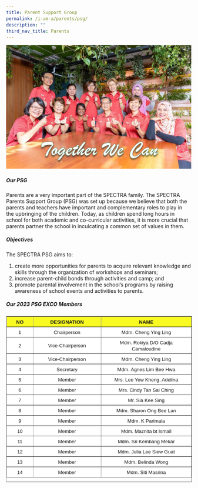 ```yaml
---
title: Parent Support Group
permalink: /i-am-a/parents/psg/
description: ""
third_nav_title: Parents
---
```

![](/images/PSG-2022-28-July-02-1024x682.png)


##### Our PSG
Parents are a very important part of the SPECTRA family. The SPECTRA Parents Support Group (PSG) was set up because we believe that both the parents and teachers have important and complementary roles to play in the upbringing of the children. Today, as children spend long hours in school for both academic and co-curricular activities, it is more crucial that parents partner the school in inculcating a common set of values in them.

##### **Objectives**

The SPECTRA PSG aims to:

1.  create more opportunities for parents to acquire relevant knowledge and skills through the organization of workshops and seminars;
2.  increase parent-child bonds through activities and camp; and
3.  promote&nbsp;parental involvement in the school’s programs by raising awareness of school events and activities to parents.

##### **Our 2023 PSG EXCO Members**

<table border="1" cellspacing="1" cellpadding="1" style="box-sizing: inherit; border-collapse: collapse; border-spacing: 0px; max-width: 100%; border-color: rgb(156, 156, 156); width: 600px; height: 450px;"><tbody style="box-sizing: inherit;"><tr style="box-sizing: inherit; background: rgb(255, 255, 255);"><td style="box-sizing: inherit; padding: 5px 10px; background-color: rgb(250, 250, 35); text-align: center;"><strong style="box-sizing: inherit; font-weight: bold;"><span style="box-sizing: inherit; font-family: &quot;trebuchet ms&quot;, geneva, sans-serif; font-size: 10pt;">NO</span></strong></td><td style="box-sizing: inherit; padding: 5px 10px; background-color: rgb(250, 250, 35); text-align: center;"><strong style="box-sizing: inherit; font-weight: bold;"><span style="box-sizing: inherit; font-family: &quot;trebuchet ms&quot;, geneva, sans-serif; font-size: 10pt;">DESIGNATION</span></strong></td><td style="box-sizing: inherit; padding: 5px 10px; background-color: rgb(250, 250, 35); text-align: center;"><strong style="box-sizing: inherit; font-weight: bold;"><span style="box-sizing: inherit; font-family: &quot;trebuchet ms&quot;, geneva, sans-serif; font-size: 10pt;">NAME</span></strong></td></tr><tr style="box-sizing: inherit; background: rgb(230, 230, 230);"><td style="box-sizing: inherit; padding: 5px 10px; background-color: rgb(255, 255, 255); width: 80px; text-align: center;"><span style="box-sizing: inherit; font-family: &quot;trebuchet ms&quot;, geneva, sans-serif; font-size: 10pt;">1</span></td><td style="box-sizing: inherit; padding: 5px 10px; background-color: rgb(255, 255, 255); width: 234.077px; text-align: center;"><span style="box-sizing: inherit; font-family: &quot;trebuchet ms&quot;, geneva, sans-serif; font-size: 10pt;">Chairperson</span></td><td style="box-sizing: inherit; padding: 5px 10px; background-color: rgb(255, 255, 255); width: 365.923px; text-align: center;"><span style="box-sizing: inherit; font-family: &quot;trebuchet ms&quot;, geneva, sans-serif; font-size: 10pt;">Mdm. Cheng Ying Ling</span></td></tr><tr style="box-sizing: inherit; background: rgb(255, 255, 255);"><td style="box-sizing: inherit; padding: 5px 10px; background-color: rgb(255, 255, 255); width: 80px; text-align: center;"><span style="box-sizing: inherit; font-family: &quot;trebuchet ms&quot;, geneva, sans-serif; font-size: 10pt;">2</span></td><td style="box-sizing: inherit; padding: 5px 10px; background-color: rgb(255, 255, 255); width: 234.077px; text-align: center;"><span style="box-sizing: inherit; font-family: &quot;trebuchet ms&quot;, geneva, sans-serif; font-size: 10pt;">Vice-Chairperson</span></td><td style="box-sizing: inherit; padding: 5px 10px; background-color: rgb(255, 255, 255); width: 365.923px; text-align: center;"><span style="box-sizing: inherit; font-family: &quot;trebuchet ms&quot;, geneva, sans-serif; font-size: 10pt;">Mdm. Rokiya D/O Cadja Camaloudine</span></td></tr><tr style="box-sizing: inherit; background: rgb(230, 230, 230);"><td style="box-sizing: inherit; padding: 5px 10px; background-color: rgb(255, 255, 255); width: 80px; text-align: center;"><span style="box-sizing: inherit; font-family: &quot;trebuchet ms&quot;, geneva, sans-serif; font-size: 10pt;">3</span></td><td style="box-sizing: inherit; padding: 5px 10px; background-color: rgb(255, 255, 255); width: 234.077px; text-align: center;"><span style="box-sizing: inherit; font-family: &quot;trebuchet ms&quot;, geneva, sans-serif; font-size: 10pt;">Vice-Chairperson</span></td><td style="box-sizing: inherit; padding: 5px 10px; background-color: rgb(255, 255, 255); width: 365.923px; text-align: center;"><span style="box-sizing: inherit; font-family: &quot;trebuchet ms&quot;, geneva, sans-serif; font-size: 10pt;">Mdm. Cheng Ying Ling</span></td></tr><tr style="box-sizing: inherit; background: rgb(255, 255, 255);"><td style="box-sizing: inherit; padding: 5px 10px; background-color: rgb(255, 255, 255); width: 80px; text-align: center;"><span style="box-sizing: inherit; font-family: &quot;trebuchet ms&quot;, geneva, sans-serif; font-size: 10pt;">4</span></td><td style="box-sizing: inherit; padding: 5px 10px; background-color: rgb(255, 255, 255); width: 234.077px; text-align: center;"><span style="box-sizing: inherit; font-family: &quot;trebuchet ms&quot;, geneva, sans-serif; font-size: 10pt;">Secretary</span></td><td style="box-sizing: inherit; padding: 5px 10px; background-color: rgb(255, 255, 255); width: 365.923px; text-align: center;"><span style="box-sizing: inherit; font-family: &quot;trebuchet ms&quot;, geneva, sans-serif; font-size: 10pt;">Mdm.&nbsp;Agnes Lim Bee Hwa</span></td></tr><tr style="box-sizing: inherit; background: rgb(230, 230, 230);"><td style="box-sizing: inherit; padding: 5px 10px; background-color: rgb(255, 255, 255); width: 80px; text-align: center;"><span style="box-sizing: inherit; font-family: &quot;trebuchet ms&quot;, geneva, sans-serif; font-size: 10pt;">5</span></td><td style="box-sizing: inherit; padding: 5px 10px; background-color: rgb(255, 255, 255); width: 234.077px; text-align: center;"><span style="box-sizing: inherit; font-family: &quot;trebuchet ms&quot;, geneva, sans-serif; font-size: 10pt;">Member</span></td><td style="box-sizing: inherit; padding: 5px 10px; background-color: rgb(255, 255, 255); width: 365.923px; text-align: center;"><span style="box-sizing: inherit; font-family: &quot;trebuchet ms&quot;, geneva, sans-serif; font-size: 10pt;">Mrs. Lee Yew Kheng, Adelina</span></td></tr><tr style="box-sizing: inherit; background: rgb(255, 255, 255);"><td style="box-sizing: inherit; padding: 5px 10px; background-color: rgb(255, 255, 255); width: 80px; text-align: center;"><span style="box-sizing: inherit; font-family: &quot;trebuchet ms&quot;, geneva, sans-serif; font-size: 10pt;">6</span></td><td style="box-sizing: inherit; padding: 5px 10px; background-color: rgb(255, 255, 255); width: 234.077px; text-align: center;"><span style="box-sizing: inherit; font-family: &quot;trebuchet ms&quot;, geneva, sans-serif; font-size: 10pt;">Member</span></td><td style="box-sizing: inherit; padding: 5px 10px; background-color: rgb(255, 255, 255); width: 365.923px; text-align: center;"><span style="box-sizing: inherit; font-family: &quot;trebuchet ms&quot;, geneva, sans-serif; font-size: 10pt;">Mrs. Cindy Tan Sai Ching</span></td></tr><tr style="box-sizing: inherit; background: rgb(230, 230, 230);"><td style="box-sizing: inherit; padding: 5px 10px; background-color: rgb(255, 255, 255); width: 80px; text-align: center;"><span style="box-sizing: inherit; font-family: &quot;trebuchet ms&quot;, geneva, sans-serif; font-size: 10pt;">7</span></td><td style="box-sizing: inherit; padding: 5px 10px; background-color: rgb(255, 255, 255); width: 234.077px; text-align: center;"><span style="box-sizing: inherit; font-family: &quot;trebuchet ms&quot;, geneva, sans-serif; font-size: 10pt;">Member</span></td><td style="box-sizing: inherit; padding: 5px 10px; background-color: rgb(255, 255, 255); width: 365.923px; text-align: center;"><span style="box-sizing: inherit; font-family: &quot;trebuchet ms&quot;, geneva, sans-serif; font-size: 10pt;">Mr. Sia Kee Sing</span></td></tr><tr style="box-sizing: inherit; background: rgb(255, 255, 255);"><td style="box-sizing: inherit; padding: 5px 10px; background-color: rgb(255, 255, 255); width: 80px; text-align: center;"><span style="box-sizing: inherit; font-family: &quot;trebuchet ms&quot;, geneva, sans-serif; font-size: 10pt;">8</span></td><td style="box-sizing: inherit; padding: 5px 10px; background-color: rgb(255, 255, 255); width: 234.077px; text-align: center;"><span style="box-sizing: inherit; font-family: &quot;trebuchet ms&quot;, geneva, sans-serif; font-size: 10pt;">Member</span></td><td style="box-sizing: inherit; padding: 5px 10px; background-color: rgb(255, 255, 255); width: 365.923px; text-align: center;"><span style="box-sizing: inherit; font-family: &quot;trebuchet ms&quot;, geneva, sans-serif; font-size: 10pt;">Mdm. Sharon Ong Bee Lan</span></td></tr><tr style="box-sizing: inherit; background: rgb(230, 230, 230);"><td style="box-sizing: inherit; padding: 5px 10px; background-color: rgb(255, 255, 255); width: 80px; text-align: center;"><span style="box-sizing: inherit; font-family: &quot;trebuchet ms&quot;, geneva, sans-serif; font-size: 10pt;">9</span></td><td style="box-sizing: inherit; padding: 5px 10px; background-color: rgb(255, 255, 255); width: 234.077px; text-align: center;"><span style="box-sizing: inherit; font-family: &quot;trebuchet ms&quot;, geneva, sans-serif; font-size: 10pt;">Member</span></td><td style="box-sizing: inherit; padding: 5px 10px; background-color: rgb(255, 255, 255); width: 365.923px; text-align: center;"><span style="box-sizing: inherit; font-family: &quot;trebuchet ms&quot;, geneva, sans-serif; font-size: 10pt;">Mdm. K Parimala</span></td></tr><tr style="box-sizing: inherit; background: rgb(255, 255, 255);"><td style="box-sizing: inherit; padding: 5px 10px; background-color: rgb(255, 255, 255); width: 80px; text-align: center;"><span style="box-sizing: inherit; font-family: &quot;trebuchet ms&quot;, geneva, sans-serif; font-size: 10pt;">10</span></td><td style="box-sizing: inherit; padding: 5px 10px; background-color: rgb(255, 255, 255); width: 234.077px; text-align: center;"><span style="box-sizing: inherit; font-family: &quot;trebuchet ms&quot;, geneva, sans-serif; font-size: 10pt;">Member</span></td><td style="box-sizing: inherit; padding: 5px 10px; background-color: rgb(255, 255, 255); width: 365.923px; text-align: center;"><span style="box-sizing: inherit; font-family: &quot;trebuchet ms&quot;, geneva, sans-serif; font-size: 10pt;">Mdm. Maznita bt Ismail</span></td></tr><tr style="box-sizing: inherit; background: rgb(230, 230, 230);"><td style="box-sizing: inherit; padding: 5px 10px; background-color: rgb(255, 255, 255); width: 80px; text-align: center;"><span style="box-sizing: inherit; font-family: &quot;trebuchet ms&quot;, geneva, sans-serif; font-size: 10pt;">11</span></td><td style="box-sizing: inherit; padding: 5px 10px; background-color: rgb(255, 255, 255); width: 234.077px; text-align: center;"><span style="box-sizing: inherit; font-family: &quot;trebuchet ms&quot;, geneva, sans-serif; font-size: 10pt;">Member</span></td><td style="box-sizing: inherit; padding: 5px 10px; background-color: rgb(255, 255, 255); width: 365.923px; text-align: center;"><span style="box-sizing: inherit; font-family: &quot;trebuchet ms&quot;, geneva, sans-serif; font-size: 10pt;">Mdm. Sri Kembang Mekar</span></td></tr><tr style="box-sizing: inherit; background: rgb(255, 255, 255);"><td style="box-sizing: inherit; padding: 5px 10px; background-color: rgb(255, 255, 255); width: 80px; text-align: center;"><span style="box-sizing: inherit; font-family: &quot;trebuchet ms&quot;, geneva, sans-serif; font-size: 10pt;">12</span></td><td style="box-sizing: inherit; padding: 5px 10px; background-color: rgb(255, 255, 255); width: 234.077px; text-align: center;"><span style="box-sizing: inherit; font-family: &quot;trebuchet ms&quot;, geneva, sans-serif; font-size: 10pt;">Member</span></td><td style="box-sizing: inherit; padding: 5px 10px; background-color: rgb(255, 255, 255); width: 365.923px; text-align: center;"><span style="box-sizing: inherit; font-family: &quot;trebuchet ms&quot;, geneva, sans-serif; font-size: 10pt;">Mdm. Julia Lee Siew Guat</span></td></tr><tr style="box-sizing: inherit; background: rgb(230, 230, 230);"><td style="box-sizing: inherit; padding: 5px 10px; background-color: rgb(255, 255, 255); width: 80px; text-align: center;"><span style="box-sizing: inherit; font-family: &quot;trebuchet ms&quot;, geneva, sans-serif; font-size: 10pt;">13</span></td><td style="box-sizing: inherit; padding: 5px 10px; background-color: rgb(255, 255, 255); width: 234.077px; text-align: center;"><span style="box-sizing: inherit; font-family: &quot;trebuchet ms&quot;, geneva, sans-serif; font-size: 10pt;">Member</span></td><td style="box-sizing: inherit; padding: 5px 10px; background-color: rgb(255, 255, 255); width: 365.923px; text-align: center;"><span style="box-sizing: inherit; font-family: &quot;trebuchet ms&quot;, geneva, sans-serif; font-size: 10pt;">Mdm. Belinda Wong</span></td></tr><tr style="box-sizing: inherit; background: rgb(255, 255, 255);"><td style="box-sizing: inherit; padding: 5px 10px; background-color: rgb(255, 255, 255); width: 80px; text-align: center;"><span style="box-sizing: inherit; font-family: &quot;trebuchet ms&quot;, geneva, sans-serif; font-size: 10pt;">14</span></td><td style="box-sizing: inherit; padding: 5px 10px; background-color: rgb(255, 255, 255); width: 234.077px; text-align: center;"><span style="box-sizing: inherit; font-family: &quot;trebuchet ms&quot;, geneva, sans-serif; font-size: 10pt;">Member</span></td><td style="box-sizing: inherit; padding: 5px 10px; background-color: rgb(255, 255, 255); width: 365.923px; text-align: center;"><span style="box-sizing: inherit; font-family: &quot;trebuchet ms&quot;, geneva, sans-serif; font-size: 10pt;">Mdm. Siti Masrina</span></td></tr></tbody></table>